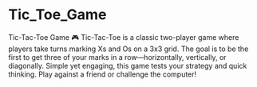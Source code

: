 # Tic_Toe_Game
Tic-Tac-Toe Game 🎮 Tic-Tac-Toe is a classic two-player game where players take turns marking Xs and Os on a 3x3 grid. The goal is to be the first to get three of your marks in a row—horizontally, vertically, or diagonally. Simple yet engaging, this game tests your strategy and quick thinking. Play against a friend or challenge the computer!
